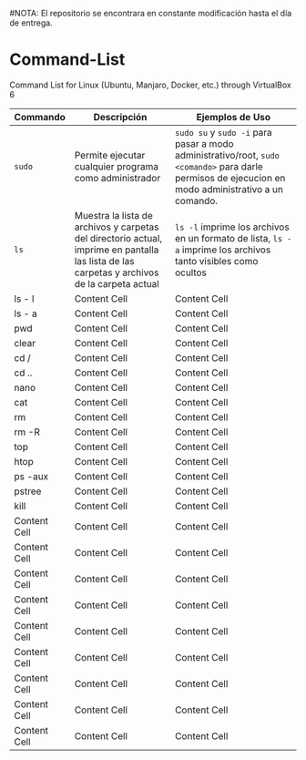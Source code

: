 #NOTA: El repositorio se encontrara en constante modificación hasta el día de entrega.

# Command-List
Command List for Linux (Ubuntu, Manjaro, Docker, etc.) through VirtualBox 6

| Commando  | Descripción | Ejemplos de Uso | 
| ------------- | ------------- | ------------- |
| `sudo` | Permite ejecutar cualquier programa como administrador  |  `sudo su` y `sudo -i` para pasar a modo administrativo/root, `sudo <comando>` para darle permisos de ejecucion en modo administrativo a un comando.  |
| `ls`  | Muestra la lista de archivos y carpetas del directorio actual, imprime en pantalla las lista de las carpetas y archivos de la carpeta actual |  `ls -l` imprime los archivos en un formato de lista, `ls -a` imprime los archivos tanto visibles como ocultos  |
| ls - l | Content Cell  |  Content Cell  |
| ls - a | Content Cell  |  Content Cell  |
| pwd | Content Cell  |  Content Cell  |
| clear  | Content Cell  |  Content Cell  |
| cd / | Content Cell  |  Content Cell  |
| cd .. | Content Cell  |  Content Cell  |
| nano | Content Cell  |  Content Cell  |
| cat | Content Cell  |  Content Cell  |
| rm | Content Cell  |  Content Cell  |
| rm -R | Content Cell  |  Content Cell  |
| top | Content Cell  |  Content Cell  |
| htop | Content Cell  |  Content Cell  |
| ps -aux | Content Cell  |  Content Cell  |
| pstree | Content Cell  |  Content Cell  |
| kill | Content Cell  |  Content Cell  |
| Content Cell | Content Cell  |  Content Cell  |
| Content Cell | Content Cell  |  Content Cell  |
| Content Cell | Content Cell  |  Content Cell  |
| Content Cell | Content Cell  |  Content Cell  |
| Content Cell | Content Cell  |  Content Cell  |
| Content Cell | Content Cell  |  Content Cell  |
| Content Cell | Content Cell  |  Content Cell  |
| Content Cell | Content Cell  |  Content Cell  |
| Content Cell | Content Cell  |  Content Cell  |
